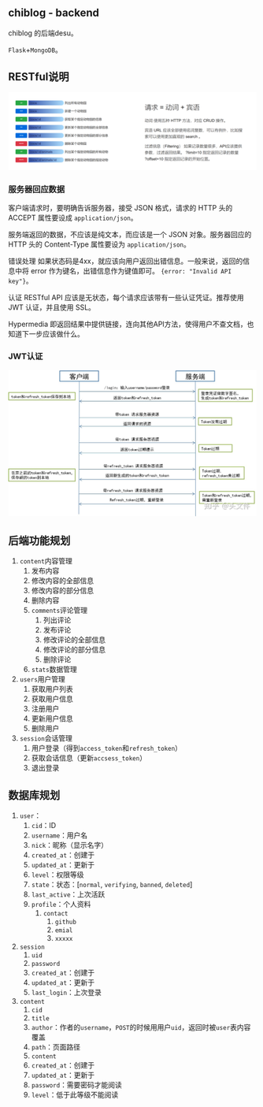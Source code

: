 ## chiblog - backend

chiblog 的后端desu。

`Flask`+`MongoDB`。

## RESTful说明

![image-20210418161749356](README.assets/image-20210418161749356.png)

### 服务器回应数据

客户端请求时，要明确告诉服务器，接受 JSON 格式，请求的 HTTP 头的 ACCEPT 属性要设成 `application/json`。

服务端返回的数据，不应该是纯文本，而应该是一个 JSON 对象。服务器回应的 HTTP 头的 Content-Type 属性要设为 `application/json`。

错误处理 如果状态码是4xx，就应该向用户返回出错信息。一般来说，返回的信息中将 error 作为键名，出错信息作为键值即可。 `{error: "Invalid API key"}`。

认证 RESTful API 应该是无状态，每个请求应该带有一些认证凭证。推荐使用 JWT 认证，并且使用 SSL。

Hypermedia 即返回结果中提供链接，连向其他API方法，使得用户不查文档，也知道下一步应该做什么。

### JWT认证

![preview](README.assets/v2-b034c3453cd2bb7177cfdbb4366a5e73_r.jpg)

## 后端功能规划

1. `content`内容管理
   1. 发布内容
   2. 修改内容的全部信息
   3. 修改内容的部分信息
   4. 删除内容
   5. `comments`评论管理
      1. 列出评论
      2. 发布评论
      3. 修改评论的全部信息
      4. 修改评论的部分信息
      5. 删除评论
   6. `stats`数据管理
2. `users`用户管理
   1. 获取用户列表
   2. 获取用户信息
   3. 注册用户
   4. 更新用户信息
   5. 删除用户
3. `session`会话管理
   1. 用户登录（得到`access_token`和`refresh_token`）
   2. 获取会话信息（更新`accsess_token`）
   3. 退出登录

## 数据库规划

1. `user`：
   1. `cid`：ID
   2. `username`：用户名
   3. `nick`：昵称（显示名字）
   4. `created_at`：创建于
   5. `updated_at`：更新于
   6. `level`：权限等级
   7. `state`：状态：[`normal`, `verifying`, `banned`, `deleted`]
   8. `last_active`：上次活跃
   9. `profile`：个人资料
      1. `contact`
         1. `github`
         2. `emial`
         3. `xxxxx`
2. `session`
   1. `uid`
   2. `password`
   3. `created_at`：创建于
   4. `updated_at`：更新于
   5. `last_login`：上次登录
3. `content`
   1. `cid`
   2. `title`
   3. `author`：作者的`username`，`POST`的时候用用户`uid`，返回时被`user`表内容覆盖
   4. `path`：页面路径
   5. `content`
   6. `created_at`：创建于
   7. `updated_at`：更新于
   8. `password`：需要密码才能阅读
   9. `level`：低于此等级不能阅读